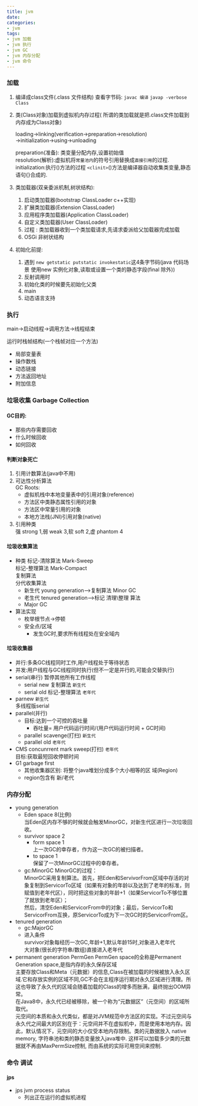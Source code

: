 ```yaml
---
title: jvm
date:
categories:
- jvm
tags:
- jvm 加载
- jvm 执行
- jvm GC
- jvm 内存分配
- jvm 命令
---
```


### 加载
1. 编译成class文件(.class 文件结构)
    查看字节码: 
        `javac 编译`
        `javap -verbose Class`
2. 类(Class对象)加载到虚拟机内存过程(
    所谓的类加载就是把.class文件加载到内存成为Class对象) 
     
    loading->linking(verification->preparation->resolution)  
    ->initialization->using->unloading  

    preparation(准备): 类变量分配内存,设置初始值  
    resolution(解析):虚拟机将`常量池内`的符号引用替换成`直接引用`的过程.  
    initialization:执行<clinit>()方法的过程
      ``<clinit>``()方法是编译器自动收集类变量,静态语句{}合成的.  

3. 类加载器(双亲委派机制,树状结构):  
      1. 启动类加载器(bootstrap ClassLoader c++实现)  
      2. 扩展类加载器(Extension ClassLoader)  
      3. 应用程序类加载器(Application ClassLoader)  
      4. 自定义类加载器(User ClassLoader)  
      5. 过程 : 类加载器收到一个类加载请求,先请求委派给父加载器完成加载  
      6. OSGi 非树状结构   
4. 初始化前提:
      1. 遇到 `new getstatic putstatic invokestatic`这4条字节码(java 代码场景 使用new 实例化对象,读取或设置一个类的静态字段(final 除外))  
      2. 反射调用时  
      3. 初始化类的时候要先初始化父类  
      4. main  
      5. 动态语言支持  

### 执行
main->启动线程->调用方法->线程结束  

运行时栈帧结构(一个栈帧对应一个方法)  
  -  局部变量表  
  -  操作数栈  
  -  动态链接  
  -  方法返回地址  
  -  附加信息  

### 垃圾收集 Garbage Collection
#### GC目的:  
  + 那些内存需要回收  
  + 什么时候回收  
  + 如何回收 
     
#### 判断对象死亡  
  1. 引用计数算法(java中不用)  
  2. 可达性分析算法  
      GC Roots:  
        - 虚拟机栈中本地变量表中的引用对象(reference)  
        - 方法区中类静态属性引用的对象  
        - 方法区中常量引用的对象  
        - 本地方法栈(JNI)引用对象(native)  
  3. 引用种类  
      强 strong 1,弱 weak 3,软 soft 2,虚 phantom 4  

#### 垃圾收集算法  
  + 种类
      标记-清除算法 Mark-Sweep  
      标记-整理算法 Mark-Compact  
      复制算法  
      分代收集算法  
      - 新生代 young generation-->复制算法 Minor GC  
      - 老生代 tenured generation-->标记 清理\整理 算法
      - Major GC  
  + 算法实现  
      - 枚举根节点->停顿  
      - 安全点/区域  
        - 发生GC时,要求所有线程处在安全域内  

#### 垃圾收集器  
  + 并行:多条GC线程同时工作,用户线程处于等待状态  
  + 并发:用户线程与GC线程同时执行(但不一定是并行的,可能会交替执行)
  + serial(串行) 暂停其他所有工作线程  
    -  serial new 复制算法  `新生代`  
    -  serial old 标记-整理算法 `老年代`  
  + parnew  `新生代`  
      多线程版serial  
  + parallel(并行)  
      - 目标:达到一个可控的吞吐量  
        -  吞吐量= 用户代码运行时间/(用户代码运行时间 + GC时间)  
      - parallel scavenge(打扫) `新生代`  
      - parallel old `老年代`  
  + CMS concunrrent mark sweep(打扫) `老年代`  
      目标:获取最短回收停顿时间  
  + G1 garbage first  
      - 其他收集器区别: 将整个java堆划分成多个大小相等的区 域(Region)  
      - region包含有 新/老代  

### 内存分配
+ young generation
    - Eden space 8(比例)  
        当Eden区内存不够的时候就会触发MinorGC，对新生代区进行一次垃圾回收。
    - survivor space 2  
      - form space 1  
          上一次GC的幸存者，作为这一次GC的被扫描者。  
      - to space 1  
          保留了一次MinorGC过程中的幸存者。  
    - gc:MinorGC
        MinorGC的过程：  
        MinorGC采用复制算法。首先，把Eden和ServivorFrom区域中存活的对象复制到ServicorTo区域（如果有对象的年龄以及达到了老年的标准，则赋值到老年代区），同时把这些对象的年龄+1（如果ServicorTo不够位置了就放到老年区）；  
        然后，清空Eden和ServicorFrom中的对象；最后，ServicorTo和ServicorFrom互换，原ServicorTo成为下一次GC时的ServicorFrom区。
+ tenured generation
    - gc:MajorGC
    - 进入条件  
        survivor对象每经历一次GC,年龄+1,默认年龄15时,对象进入老年代  
        大对象(很长的字符串/数组)直接进入老年代  
+ permanent generation
    PermGen PermGen space的全称是Permanent Generation space,是指内存的永久保存区域  
    主要存放Class和Meta（元数据）的信息,Class在被加载的时候被放入永久区域.它和存放实例的区域不同,GC不会在主程序运行期对永久区域进行清理。所这也导致了永久代的区域会随着加载的Class的增多而胀满，最终抛出OOM异常。  
    在Java8中，永久代已经被移除，被一个称为“元数据区”（元空间）的区域所取代。  
    元空间的本质和永久代类似，都是对JVM规范中方法区的实现。不过元空间与永久代之间最大的区别在于：元空间并不在虚拟机中，而是使用本地内存。因此，默认情况下，元空间的大小仅受本地内存限制。类的元数据放入 native memory, 字符串池和类的静态变量放入java堆中. 这样可以加载多少类的元数据就不再由MaxPermSize控制, 而由系统的实际可用空间来控制.

### 命令 调试
#### jps
+ jps jvm process status  
    - 列出正在运行的虚拟机进程
